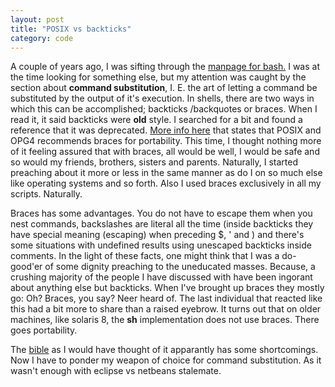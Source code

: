 ```yaml
---
layout: post
title: "POSIX vs backticks"
category: code
---
```


A couple of years ago, I was sifting through the <a target="_blank"
href="http://linux.die.net/man/1/bash">manpage for bash.</a> I was at
the time looking for something else, but my attention was caught by
the section about <b>command substitution</b>, I. E. the art of
letting a command be substituted by the output of it's execution. In
shells, there are two ways in which this can be accomplished;
backticks /backquotes or braces. When I read it, it said backticks
were <b>old</b> style. I searched for a bit and found a reference that
it was deprecated. <a
href="http://publib.boulder.ibm.com/infocenter/systems/index.jsp?topic=/com.ibm.aix.baseadmn/doc/baseadmndita/korn_shell_comm_sub.htm">More
info here</a> that states that POSIX and OPG4 recommends braces for
portability. This time, I thought nothing more of it feeling assured
that with braces, all would be well, I would be safe and so would my
friends, brothers, sisters and parents. Naturally, I started preaching
about it more or less in the same manner as do I on so much else like
operating systems and so forth. Also I used braces exclusively in all
my scripts. Naturally.

Braces has some advantages. You do not have to escape them when you
nest commands, backslashes are literal all the time (inside backticks
they have special meaning (escaping) when preceding $, ' and \) and
there's some situations with undefined results using unescaped
backticks inside comments. In the light of these facts, one might
think that I was a do-good'er of some dignity preaching to the
uneducated masses. Because, a crushing majority of the people I have
discussed with have been ingorant about anything else but
backticks. When I've brought up braces they mostly go: Oh? Braces, you
say? Neer heard of. The last individual that reacted like this had a
bit more to share than a raised eyebrow. It turns out that on older
machines, like solaris 8, the <b>sh</b> implementation does not use
braces. There goes portability.

The <a href="http://www.unix.org/single_unix_specification/">bible</a>
as I would have thought of it apparantly has some shortcomings.  Now I
have to ponder my weapon of choice for command substitution. As it
wasn't enough with eclipse vs netbeans stalemate.
